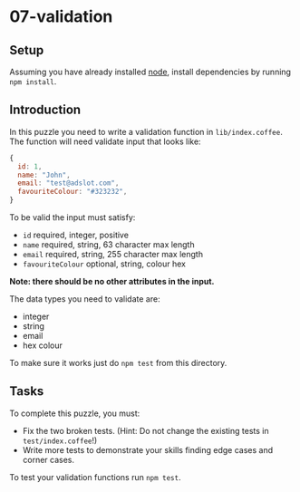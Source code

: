 # 07-validation

## Setup

Assuming you have already installed [node](http://nodejs.com),
install dependencies by running `npm install`.

## Introduction

In this puzzle you need to write a validation function in `lib/index.coffee`.
The function will need validate input that looks like:

```javascript
{
  id: 1,
  name: "John",
  email: "test@adslot.com",
  favouriteColour: "#323232",
}
```

To be valid the input must satisfy:

- `id` required, integer, positive
- `name` required, string, 63 character max length
- `email` required, string, 255 character max length
- `favouriteColour` optional, string, colour hex

**Note: there should be no other attributes in the input.**

The data types you need to validate are:

- integer
- string
- email
- hex colour

To make sure it works just do `npm test` from this directory.

## Tasks

To complete this puzzle, you must:

- Fix the two broken tests. (Hint: Do not change the existing tests in `test/index.coffee`!)
- Write more tests to demonstrate your skills finding edge cases and corner cases.

To test your validation functions run `npm test`.
